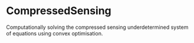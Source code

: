# CompressedSensing
Computationally solving the compressed sensing underdetermined system of equations using convex optimisation.
